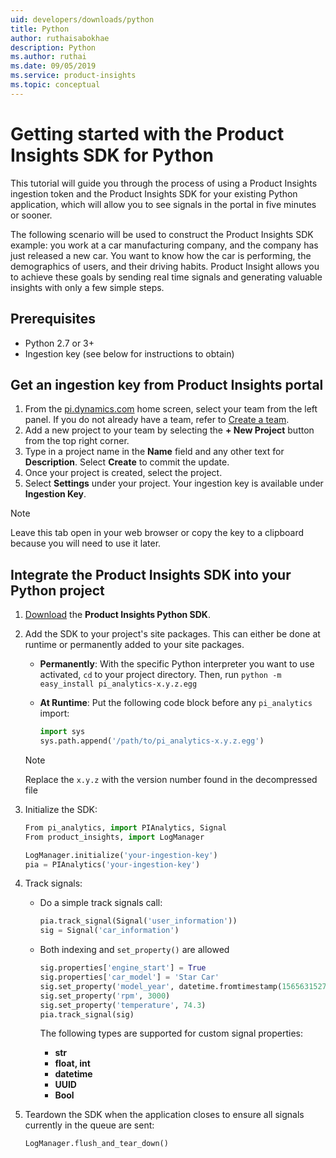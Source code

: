 ```yaml
---
uid: developers/downloads/python
title: Python
author: ruthaisabokhae
description: Python
ms.author: ruthai
ms.date: 09/05/2019
ms.service: product-insights
ms.topic: conceptual
---
```


# Getting started with the Product Insights SDK for Python

This tutorial will guide you through the process of using a Product Insights ingestion token and the Product Insights SDK for your existing Python application, which will allow you to see signals in the portal in five minutes or sooner.

The following scenario will be used to construct the Product Insights SDK example: you work at a car manufacturing company, and the company has just released a new car. You want to know how the car is performing, the demographics of users, and their driving habits. Product Insight allows you to achieve these goals by sending real time signals and generating valuable insights with only a few simple steps.


## Prerequisites
- Python 2.7 or 3+
- Ingestion key (see below for instructions to obtain)

## Get an ingestion key from Product Insights portal
1. From the [pi.dynamics.com](http://pi.dynamics.com) home screen, select your team from the left panel. If you do not already have a team, refer to [Create a team](xref:developers/quick-starts/create-a-team).
2. Add a new project to your team by selecting the **+ New Project** button from the top right corner.
3. Type in a project name in the **Name** field and any other text for **Description**. Select **Create** to commit the update.
4. Once your project is created, select the project.
5. Select **Settings** under your project. Your ingestion key is available under **Ingestion Key**.

> [!NOTE]
> Leave this tab open in your web browser or copy the key to a clipboard because you will need to use it later.

## Integrate the Product Insights SDK into your Python project
1. [Download](https://download.pi.dynamics.com/sdk/ProductInsightsSenders/pi_python_sdk.zip) the **Product Insights Python SDK**.

2. Add the SDK to your project's site packages. This can either be done at runtime or permanently added to your site packages.

    - **Permanently**: With the specific Python interpreter you want to use activated, `cd` to your project directory. Then, run `python -m easy_install pi_analytics-x.y.z.egg`

    - **At Runtime**: Put the following code block before any `pi_analytics` import:
		```python
		import sys
		sys.path.append('/path/to/pi_analytics-x.y.z.egg')
		```
	> [!NOTE]
	> Replace the `x.y.z` with the version number found in the decompressed file

3. Initialize the SDK:
	```python
	From pi_analytics, import PIAnalytics, Signal
	From product_insights, import LogManager

	LogManager.initialize('your-ingestion-key')
	pia = PIAnalytics('your-ingestion-key')
	```

4. Track signals:

	- Do a simple track signals call:
		```python
		pia.track_signal(Signal('user_information'))
		sig = Signal('car_information')
		```

    - Both indexing and `set_property()` are allowed
		```python
		sig.properties['engine_start'] = True
		sig.properties['car_model'] = 'Star Car'
		sig.set_property('model_year', datetime.fromtimestamp(1565631527))
		sig.set_property('rpm', 3000)
		sig.set_property('temperature', 74.3)
		pia.track_signal(sig)
		```

		The following types are supported for custom signal properties:
		- **str**
		- **float, int**
		- **datetime**
		- **UUID**
		- **Bool**

5. Teardown the SDK when the application closes to ensure all signals currently in the queue are sent:
	```python
	LogManager.flush_and_tear_down()
	```
